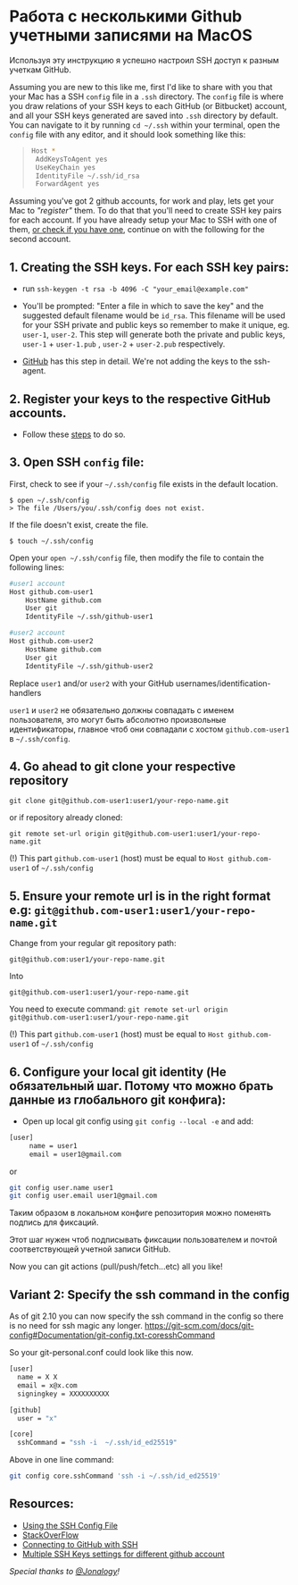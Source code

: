 # Работа с несколькими Github учетными записями на MacOS

Используя эту инструкцию я успешно настроил SSH доступ к разным учеткам GitHub. 

Assuming you are new to this like me, first I'd like to share with you that your Mac has a SSH `config` file in a `.ssh` directory. The `config` file is where you draw relations of your SSH keys to each GitHub (or Bitbucket) account, and all your SSH keys generated are saved into `.ssh` directory by default. You can navigate to it by running `cd ~/.ssh` within your terminal, open the `config` file with any editor, and it should look something like this:

>```bash
  >Host *
  >  AddKeysToAgent yes
  >  UseKeyChain yes
  >  IdentityFile ~/.ssh/id_rsa
  >  ForwardAgent yes
  >```

Assuming you've got 2 github accounts, for work and play, lets get your Mac to _"register"_ them. To do that that you'll need to create SSH key pairs for each account. If you have already setup your Mac to SSH with one of them, [or check if you have one](https://help.github.com/articles/checking-for-existing-ssh-keys/), continue on with the following for the second account.

## 1. Creating the SSH keys. For each SSH key pairs:

* run `ssh-keygen -t rsa -b 4096 -C "your_email@example.com"`

* You'll be prompted: "Enter a file in which to save the key" and the suggested default filename would be `id_rsa`. This filename will be used for your SSH private and public keys so remember to make it unique, eg. `user-1`, `user-2`. This step will generate both the private and public keys, `user-1` + `user-1.pub` , `user-2` + `user-2.pub` respectively.

* [GitHub](https://help.github.com/articles/generating-a-new-ssh-key-and-adding-it-to-the-ssh-agent/#generating-a-new-ssh-key) has this step in detail. We're not adding the keys to the ssh-agent.

## 2. Register your keys to the respective GitHub accounts.


* Follow these [steps](https://help.github.com/articles/adding-a-new-ssh-key-to-your-github-account/) to do so.

## 3. Open SSH `config` file:

First, check to see if your `~/.ssh/config` file exists in the default location.

```
$ open ~/.ssh/config
> The file /Users/you/.ssh/config does not exist.
```

If the file doesn't exist, create the file.

```
$ touch ~/.ssh/config
```

Open your `open ~/.ssh/config` file, then modify the file to contain the following lines:

```bash
#user1 account
Host github.com-user1
    HostName github.com
    User git
    IdentityFile ~/.ssh/github-user1

#user2 account
Host github.com-user2
    HostName github.com
    User git
    IdentityFile ~/.ssh/github-user2
```

Replace `user1` and/or `user2` with your GitHub usernames/identification-handlers

`user1` и `user2` не обязательно должны совпадать с именем пользователя, это могут быть абсолютно произвольные идентификаторы, главное чтоб они совпадали с хостом `github.com-user1` в `~/.ssh/config`.

## 4. Go ahead to git clone your respective repository

`git clone git@github.com-user1:user1/your-repo-name.git`

or if repository already cloned:

`git remote set-url origin git@github.com-user1:user1/your-repo-name.git`

(!) This part `github.com-user1` (host) must be equal to `Host github.com-user1` of `~/.ssh/config`


## 5. Ensure your remote url is in the right format e.g: `git@github.com-user1:user1/your-repo-name.git`

Change from your regular git repository path:

`git@github.com:user1/your-repo-name.git`

Into

`git@github.com-user1:user1/your-repo-name.git`

You need to execute command: `git remote set-url origin git@github.com-user1:user1/your-repo-name.git`

(!) This part `github.com-user1` (host) must be equal to `Host github.com-user1` of `~/.ssh/config`

## 6. Configure your local git identity (Не обязательный шаг. Потому что можно брать данные из глобального git конфига):

* Open up local git config using `git config --local -e` and add:

```bash
[user]
     name = user1
     email = user1@gmail.com
```

or

```bash
git config user.name user1
git config user.email user1@gmail.com
```

Таким образом в локальном конфиге репозитория можно поменять подпись для фиксаций.

Этот шаг нужен чтоб подписывать фиксации пользователем и почтой соответствующей учетной записи GitHub.


Now you can git actions (pull/push/fetch...etc) all you like!


## Variant 2: Specify the ssh command in the config

As of git 2.10 you can now specify the ssh command in the config so there is no need for ssh magic any longer. https://git-scm.com/docs/git-config#Documentation/git-config.txt-coresshCommand

So your git-personal.conf could look like this now.

```bash
[user]
  name = X X
  email = x@x.com
  signingkey = XXXXXXXXXX

[github]
  user = "x"

[core]
  sshCommand = "ssh -i  ~/.ssh/id_ed25519"
```

Above in one line command:

```bash
git config core.sshCommand 'ssh -i ~/.ssh/id_ed25519'
```


## Resources:
* [Using the SSH Config File](https://linuxize.com/post/using-the-ssh-config-file/)
* [StackOverFlow](https://stackoverflow.com/questions/7927750/specify-an-ssh-key-for-git-push-for-a-given-domain)
* [Connecting to GitHub with SSH](https://help.github.com/articles/connecting-to-github-with-ssh/)
* [Multiple SSH Keys settings for different github account](https://gist.github.com/jexchan/2351996)

_Special thanks to [@Jonalogy](https://gist.github.com/Jonalogy/54091c98946cfe4f8cdab2bea79430f9#file-handling_multiple_github_accounts-md)!_